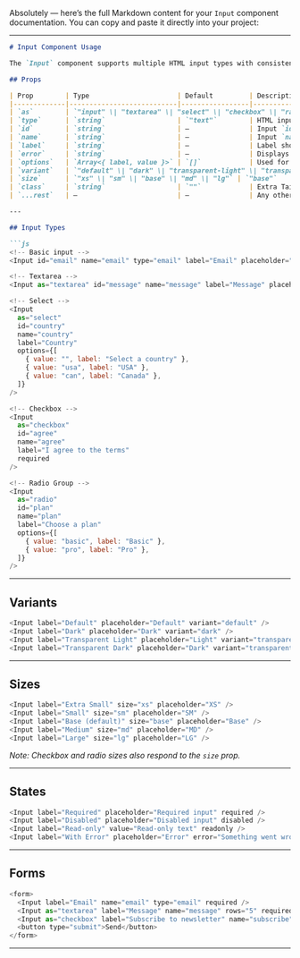 Absolutely — here’s the full Markdown content for your `Input` component documentation. You can copy and paste it directly into your project:

---

````md
# Input Component Usage

The `Input` component supports multiple HTML input types with consistent styling, variants, and sizes. It unifies `input`, `textarea`, `select`, `checkbox`, and `radio` under a single flexible component.

## Props

| Prop        | Type                      | Default         | Description                                                                 |
|-------------|---------------------------|-----------------|-----------------------------------------------------------------------------|
| `as`        | `"input" \| "textarea" \| "select" \| "checkbox" \| "radio"` | `"input"`         | Type of element to render                                                   |
| `type`      | `string`                  | `"text"`        | HTML input type (only used if `as="input"`)                                |
| `id`        | `string`                  | —               | Input `id` (used for accessibility and labels)                              |
| `name`      | `string`                  | —               | Input `name` attribute                                                      |
| `label`     | `string`                  | —               | Label shown above the input (except for checkbox/radio, which are inline)  |
| `error`     | `string`                  | —               | Displays error message and styles the input as invalid                      |
| `options`   | `Array<{ label, value }>` | `[]`            | Used for `select` and `radio` inputs                                       |
| `variant`   | `"default" \| "dark" \| "transparent-light" \| "transparent-dark"` | `"default"` | Visual style of the input                                                   |
| `size`      | `"xs" \| "sm" \| "base" \| "md" \| "lg"` | `"base"`       | Input size                                                                  |
| `class`     | `string`                  | `""`            | Extra Tailwind utility classes                                              |
| `...rest`   | —                         | —               | Any other native input attributes (like `placeholder`, `required`, etc.)   |

---

## Input Types

```js
<!-- Basic input -->
<Input id="email" name="email" type="email" label="Email" placeholder="Enter your email" />

<!-- Textarea -->
<Input as="textarea" id="message" name="message" label="Message" placeholder="Your message" rows="4" />

<!-- Select -->
<Input
  as="select"
  id="country"
  name="country"
  label="Country"
  options={[
    { value: "", label: "Select a country" },
    { value: "usa", label: "USA" },
    { value: "can", label: "Canada" },
  ]}
/>

<!-- Checkbox -->
<Input
  as="checkbox"
  id="agree"
  name="agree"
  label="I agree to the terms"
  required
/>

<!-- Radio Group -->
<Input
  as="radio"
  id="plan"
  name="plan"
  label="Choose a plan"
  options={[
    { value: "basic", label: "Basic" },
    { value: "pro", label: "Pro" },
  ]}
/>
````

---

## Variants

```js
<Input label="Default" placeholder="Default" variant="default" />
<Input label="Dark" placeholder="Dark" variant="dark" />
<Input label="Transparent Light" placeholder="Light" variant="transparent-light" />
<Input label="Transparent Dark" placeholder="Dark" variant="transparent-dark" />
```

---

## Sizes

```js
<Input label="Extra Small" size="xs" placeholder="XS" />
<Input label="Small" size="sm" placeholder="SM" />
<Input label="Base (default)" size="base" placeholder="Base" />
<Input label="Medium" size="md" placeholder="MD" />
<Input label="Large" size="lg" placeholder="LG" />
```

*Note: Checkbox and radio sizes also respond to the `size` prop.*

---

## States

```js
<Input label="Required" placeholder="Required input" required />
<Input label="Disabled" placeholder="Disabled input" disabled />
<Input label="Read-only" value="Read-only text" readonly />
<Input label="With Error" placeholder="Error" error="Something went wrong" />
```

---

## Forms

```js
<form>
  <Input label="Email" name="email" type="email" required />
  <Input as="textarea" label="Message" name="message" rows="5" required />
  <Input as="checkbox" label="Subscribe to newsletter" name="subscribe" />
  <button type="submit">Send</button>
</form>
```

---
